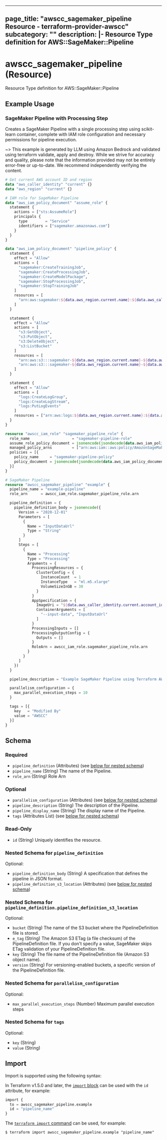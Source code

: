 
---
page_title: "awscc_sagemaker_pipeline Resource - terraform-provider-awscc"
subcategory: ""
description: |-
  Resource Type definition for AWS::SageMaker::Pipeline
---

# awscc_sagemaker_pipeline (Resource)

Resource Type definition for AWS::SageMaker::Pipeline

## Example Usage

### SageMaker Pipeline with Processing Step

Creates a SageMaker Pipeline with a single processing step using scikit-learn container, complete with IAM role configuration and necessary permissions for pipeline execution.

~> This example is generated by LLM using Amazon Bedrock and validated using terraform validate, apply and destroy. While we strive for accuracy and quality, please note that the information provided may not be entirely error-free or up-to-date. We recommend independently verifying the content.

```terraform
# Get current AWS account ID and region
data "aws_caller_identity" "current" {}
data "aws_region" "current" {}

# IAM role for SageMaker Pipeline
data "aws_iam_policy_document" "assume_role" {
  statement {
    actions = ["sts:AssumeRole"]
    principals {
      type        = "Service"
      identifiers = ["sagemaker.amazonaws.com"]
    }
  }
}

data "aws_iam_policy_document" "pipeline_policy" {
  statement {
    effect = "Allow"
    actions = [
      "sagemaker:CreateTrainingJob",
      "sagemaker:CreateProcessingJob",
      "sagemaker:CreateModelPackage",
      "sagemaker:StopProcessingJob",
      "sagemaker:StopTrainingJob"
    ]
    resources = [
      "arn:aws:sagemaker:${data.aws_region.current.name}:${data.aws_caller_identity.current.account_id}:*"
    ]
  }

  statement {
    effect = "Allow"
    actions = [
      "s3:GetObject",
      "s3:PutObject",
      "s3:DeleteObject",
      "s3:ListBucket"
    ]
    resources = [
      "arn:aws:s3:::sagemaker-${data.aws_region.current.name}-${data.aws_caller_identity.current.account_id}/*",
      "arn:aws:s3:::sagemaker-${data.aws_region.current.name}-${data.aws_caller_identity.current.account_id}"
    ]
  }

  statement {
    effect = "Allow"
    actions = [
      "logs:CreateLogGroup",
      "logs:CreateLogStream",
      "logs:PutLogEvents"
    ]
    resources = ["arn:aws:logs:${data.aws_region.current.name}:${data.aws_caller_identity.current.account_id}:log-group:/aws/sagemaker/*"]
  }
}

resource "awscc_iam_role" "sagemaker_pipeline_role" {
  role_name                   = "sagemaker-pipeline-role"
  assume_role_policy_document = jsonencode(jsondecode(data.aws_iam_policy_document.assume_role.json))
  managed_policy_arns         = ["arn:aws:iam::aws:policy/AmazonSageMakerFullAccess"]
  policies = [{
    policy_name     = "sagemaker-pipeline-policy"
    policy_document = jsonencode(jsondecode(data.aws_iam_policy_document.pipeline_policy.json))
  }]
}

# SageMaker Pipeline
resource "awscc_sagemaker_pipeline" "example" {
  pipeline_name = "example-pipeline"
  role_arn      = awscc_iam_role.sagemaker_pipeline_role.arn

  pipeline_definition = {
    pipeline_definition_body = jsonencode({
      Version = "2020-12-01"
      Parameters = [
        {
          Name = "InputDataUrl"
          Type = "String"
        }
      ]
      Steps = [
        {
          Name = "Processing"
          Type = "Processing"
          Arguments = {
            ProcessingResources = {
              ClusterConfig = {
                InstanceCount  = 1
                InstanceType   = "ml.m5.xlarge"
                VolumeSizeInGB = 30
              }
            }
            AppSpecification = {
              ImageUri = "${data.aws_caller_identity.current.account_id}.dkr.ecr.${data.aws_region.current.name}.amazonaws.com/sagemaker-scikit-learn:0.23-1-cpu-py3"
              ContainerArguments = [
                "--input-data", "InputDataUrl"
              ]
            }
            ProcessingInputs = []
            ProcessingOutputConfig = {
              Outputs = []
            }
            RoleArn = awscc_iam_role.sagemaker_pipeline_role.arn
          }
        }
      ]
    })
  }

  pipeline_description = "Example SageMaker Pipeline using Terraform AWSCC provider"

  parallelism_configuration = {
    max_parallel_execution_steps = 10
  }

  tags = [{
    key   = "Modified By"
    value = "AWSCC"
  }]
}
```

<!-- schema generated by tfplugindocs -->
## Schema

### Required

- `pipeline_definition` (Attributes) (see [below for nested schema](#nestedatt--pipeline_definition))
- `pipeline_name` (String) The name of the Pipeline.
- `role_arn` (String) Role Arn

### Optional

- `parallelism_configuration` (Attributes) (see [below for nested schema](#nestedatt--parallelism_configuration))
- `pipeline_description` (String) The description of the Pipeline.
- `pipeline_display_name` (String) The display name of the Pipeline.
- `tags` (Attributes List) (see [below for nested schema](#nestedatt--tags))

### Read-Only

- `id` (String) Uniquely identifies the resource.

<a id="nestedatt--pipeline_definition"></a>
### Nested Schema for `pipeline_definition`

Optional:

- `pipeline_definition_body` (String) A specification that defines the pipeline in JSON format.
- `pipeline_definition_s3_location` (Attributes) (see [below for nested schema](#nestedatt--pipeline_definition--pipeline_definition_s3_location))

<a id="nestedatt--pipeline_definition--pipeline_definition_s3_location"></a>
### Nested Schema for `pipeline_definition.pipeline_definition_s3_location`

Optional:

- `bucket` (String) The name of the S3 bucket where the PipelineDefinition file is stored.
- `e_tag` (String) The Amazon S3 ETag (a file checksum) of the PipelineDefinition file. If you don't specify a value, SageMaker skips ETag validation of your PipelineDefinition file.
- `key` (String) The file name of the PipelineDefinition file (Amazon S3 object name).
- `version` (String) For versioning-enabled buckets, a specific version of the PipelineDefinition file.



<a id="nestedatt--parallelism_configuration"></a>
### Nested Schema for `parallelism_configuration`

Optional:

- `max_parallel_execution_steps` (Number) Maximum parallel execution steps


<a id="nestedatt--tags"></a>
### Nested Schema for `tags`

Optional:

- `key` (String)
- `value` (String)

## Import

Import is supported using the following syntax:

In Terraform v1.5.0 and later, the [`import` block](https://developer.hashicorp.com/terraform/language/import) can be used with the `id` attribute, for example:

```terraform
import {
  to = awscc_sagemaker_pipeline.example
  id = "pipeline_name"
}
```

The [`terraform import` command](https://developer.hashicorp.com/terraform/cli/commands/import) can be used, for example:

```shell
$ terraform import awscc_sagemaker_pipeline.example "pipeline_name"
```
